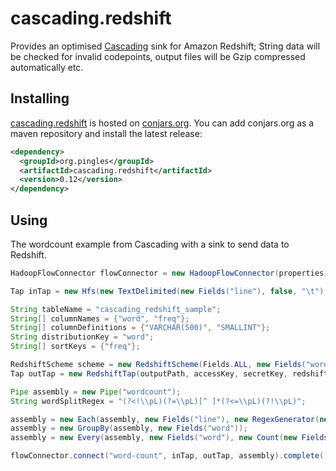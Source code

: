 # cascading.redshift

Provides an optimised [Cascading](http://cascading.org) sink for Amazon Redshift; String data will be checked for invalid codepoints, output files will be Gzip compressed automatically etc.

## Installing

[cascading.redshift](http://conjars.org/org.pingles/cascading.redshift) is hosted on [conjars.org](http://conjars.org). You can add conjars.org as a
maven repository and install the latest release:

```xml
<dependency>
  <groupId>org.pingles</groupId>
  <artifactId>cascading.redshift</artifactId>
  <version>0.12</version>
</dependency>
```

## Using

The wordcount example from Cascading with a sink to send data to Redshift. 

```java
HadoopFlowConnector flowConnector = new HadoopFlowConnector(properties);

Tap inTap = new Hfs(new TextDelimited(new Fields("line"), false, "\t"), inputPath);

String tableName = "cascading_redshift_sample";
String[] columnNames = {"word", "freq"};
String[] columnDefinitions = {"VARCHAR(500)", "SMALLINT"};
String distributionKey = "word";
String[] sortKeys = {"freq"};

RedshiftScheme scheme = new RedshiftScheme(Fields.ALL, new Fields("word", "count"), tableName, columnNames, columnDefinitions, distributionKey, sortKeys, new String[] {}, "\001");
Tap outTap = new RedshiftTap(outputPath, accessKey, secretKey, redshiftJdbcUrl, redshiftUsername, redshiftPassword, scheme, SinkMode.REPLACE);

Pipe assembly = new Pipe("wordcount");
String wordSplitRegex = "(?<!\\pL)(?=\\pL)[^ ]*(?<=\\pL)(?!\\pL)";

assembly = new Each(assembly, new Fields("line"), new RegexGenerator(new Fields("word"), wordSplitRegex));
assembly = new GroupBy(assembly, new Fields("word"));
assembly = new Every(assembly, new Fields("word"), new Count(new Fields("count")), new Fields("word", "count"));

flowConnector.connect("word-count", inTap, outTap, assembly).complete();
```
